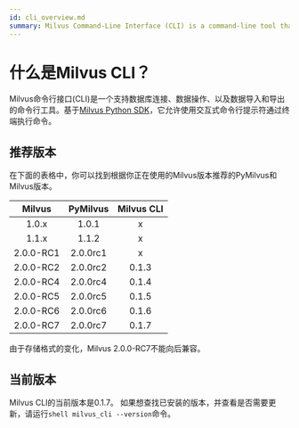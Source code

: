 ```yaml
---
id: cli_overview.md
summary: Milvus Command-Line Interface (CLI) is a command-line tool that supports database connection, data operations, and import and export of data.
---
```

# 什么是Milvus CLI？

Milvus命令行接口(CLI)是一个支持数据库连接、数据操作、以及数据导入和导出的命令行工具。基于[Milvus Python SDK](https://github.com/milvus-io/pymilvus)，它允许使用交互式命令行提示符通过终端执行命令。
## 推荐版本

在下面的表格中，你可以找到根据你正在使用的Milvus版本推荐的PyMilvus和Milvus版本。

|Milvus| PyMilvus| Milvus CLI|
|:----:|:----:|:----:|
| 1.0.x | 1.0.1 | x |
| 1.1.x | 1.1.2 | x |
| 2.0.0-RC1 | 2.0.0rc1 | x |
| 2.0.0-RC2 | 2.0.0rc2 | 0.1.3 |
| 2.0.0-RC4 | 2.0.0rc4 | 0.1.4 |
| 2.0.0-RC5 | 2.0.0rc5 | 0.1.5 |
| 2.0.0-RC6 | 2.0.0rc6 | 0.1.6 |
|2.0.0-RC7  | 2.0.0rc7 | 0.1.7|

<div class="alert note">由于存储格式的变化，Milvus 2.0.0-RC7不能向后兼容。</div>

## 当前版本

Milvus CLI的当前版本是0.1.7。
如果想查找已安装的版本，并查看是否需要更新，请运行```shell milvus_cli --version```命令。

